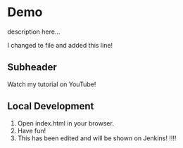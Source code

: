 # Demo

description here...

I changed te file and added this line!

## Subheader

Watch my tutorial on YouTube!

## Local Development

1. Open index.html in your browser.
2. Have fun!
3. This has been edited and will be shown on Jenkins!
!!!!
